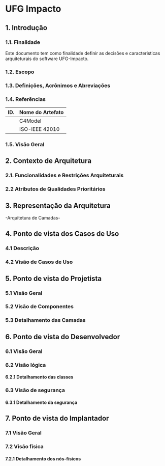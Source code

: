 # UFG Impacto

## 1. Introdução

### 1.1. Finalidade

  Este documento tem como finalidade definir as decisões e caracteristicas arquiteturais do software UFG-Impacto.

### 1.2. Escopo

 
### 1.3. Definições, Acrônimos e Abreviações
 
 
### 1.4. Referências 
 
| ID. | Nome do Artefato |
| --  |     --           |
|     | C4Model          |
|     | ISO-IEEE 42010   |


### 1.5. Visão Geral
 
 
## 2. Contexto de Arquitetura
 
### 2.1. Funcionalidades e Restrições Arquiteturais

### 2.2 Atributos de Qualidades Prioritários

## 3. Representação da Arquitetura

-Arquitetura de Camadas-

## 4. Ponto de vista dos Casos de Uso


### 4.1 Descrição


### 4.2 Visão de Casos de Uso


## 5. Ponto de vista do Projetista


### 5.1 Visão Geral


### 5.2 Visão de Componentes


### 5.3 Detalhamento das Camadas


## 6. Ponto de vista do Desenvolvedor


### 6.1 Visão Geral


### 6.2 Visão lógica

#### 6.2.1 Detalhamento das classes


### 6.3 Visão de segurança

#### 6.3.1 Detalhamento da segurança


## 7. Ponto de vista do Implantador


### 7.1 Visão Geral


### 7.2 Visão física


#### 7.2.1 Detalhamento dos nós-físicos

